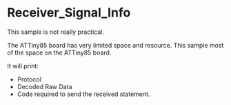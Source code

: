 # Receiver_Signal_Info

This sample is not really practical. 

The ATTiny85 board has very limited space and resource. 
This sample most of the space on the ATTiny85 board.

It will print:
- Protocol
- Decoded Raw Data
- Code required to send the received statement.
